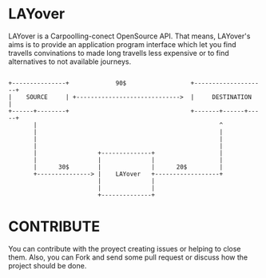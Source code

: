 # LAYover

LAYover is a Carpoolling-conect OpenSource API. 
That means, LAYover's aims is to provide an application program interface which let you find travells convinations to made long travells less expensive or to find alternatives to not available journeys.

```

+---------------+             90$                  +--------------------+
|    SOURCE     | +----------------------------->  |     DESTINATION    |
+------+--------+                                  +-------+------+-----+
       |                                                   ^
       |                                                   |
       |                                                   |
       |                                                   |
       |                 +--------------+                  |
       |                 |              |                  |
       |      30$        |              |      20$         |
       +---------------> |    LAYover   +------------------+
                         |              |
                         |              |
                         +--------------+
```


# CONTRIBUTE

You can contribute with the proyect creating issues or helping to close them. Also, you can Fork and send some pull request or discuss how the project should be done.

